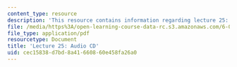 ```yaml
---
content_type: resource
description: 'This resource contains information regarding lecture 25: audio CD.'
file: /media/https%3A/open-learning-course-data-rc.s3.amazonaws.com/6-003-signals-and-systems-fall-2011/cec15838d7bd8a41660860e458fa26a0_MIT6_003F11_lec25.pdf
file_type: application/pdf
resourcetype: Document
title: 'Lecture 25: Audio CD'
uid: cec15838-d7bd-8a41-6608-60e458fa26a0
---
```

